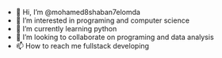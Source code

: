 - 👋 Hi, I’m @mohamed8shaban7elomda
- 👀 I’m interested in programing and computer science 
- 🌱 I’m currently learning python
- 💞️ I’m looking to collaborate on programing and data analysis
- 📫 How to reach me fullstack developing

<!---
mohamed8shaban7elomda/mohamed8shaban7elomda is a ✨ special ✨ repository because its `README.md` (this file) appears on your GitHub profile.
You can click the Preview link to take a look at your changes.
--->
